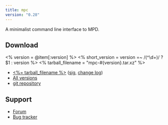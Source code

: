 ```yaml
---
title: mpc
version: "0.28"
---
```


A minimalist command line interface to MPD.

## Download

<% version = @item[:version] %>
<% short_version = version =~ /(^\d+)/ ? $1 : version %>
<% tarball_filename = "mpc-#{version}.tar.xz" %>

- [<%= tarball_filename %>](/download/mpc/<%=short_version%>/<%=tarball_filename%>)
  ([sig](/download/mpc/<%=short_version%>/<%=tarball_filename%>.sig),
  [change log](https://raw.githubusercontent.com/MusicPlayerDaemon/mpc/v<%=version%>/NEWS))
- [All versions](/download/mpc/)
- [git repository](https://github.com/MusicPlayerDaemon/mpc)

## Support

- [Forum](https://forum.musicpd.org/viewforum.php?f=12)
- [Bug tracker](https://github.com/MusicPlayerDaemon/mpc/issues)
